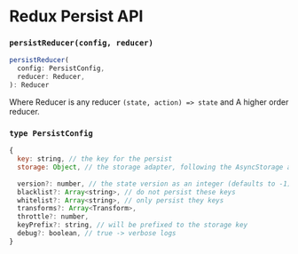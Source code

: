 # Redux Persist API

### `persistReducer(config, reducer)`

```js
persistReducer(
  config: PersistConfig,
  reducer: Reducer,
): Reducer
```

Where Reducer is any reducer `(state, action) => state` and 
A higher order reducer. 

### `type PersistConfig`
```js
{
  key: string, // the key for the persist
  storage: Object, // the storage adapter, following the AsyncStorage api
  
  version?: number, // the state version as an integer (defaults to -1)
  blacklist?: Array<string>, // do not persist these keys
  whitelist?: Array<string>, // only persist they keys
  transforms?: Array<Transform>,
  throttle?: number,
  keyPrefix?: string, // will be prefixed to the storage key
  debug?: boolean, // true -> verbose logs
}
```